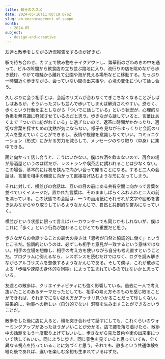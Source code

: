 ```yaml
---
title: 散歩のススメ
date: 2024-05-16T11:08:18.076Z
slug: an-encouragement-of-sampo
month:
  - 2024-05
subject:
  - design-and-creative
---
```

友達と散歩をしながら近況報告をするのが好きだ。

駅で待ち合わせ、カフェで飲み物をテイクアウトし、繁華街のざわめきの中を通って、ビルの隙間から飲食店の立ち並ぶ路地に入り、流行りの店を眺めながら歩き続け、やがて喧騒から離れて公園や海が見える場所などに移動する。たっぷり一時間近く歩きながら、会っていない間の出来事や、心境の変化について話し合う。

久しぶりに会う相手とは、会話のリズムが合わなくてぎこちなくなることがしばしばあるが、そういったズレも並んで歩いてしまえば解消されやすい。恐らく、歩くという行動を主としながら「ついでに話している」という状況が、心理的な負担を無意識に軽減させているのだと思う。歩きながら話していると、言葉はあくまで「ついでに紡がれている」に過ぎないので、返答に時間がかかったり、適切な言葉を探すための沈黙が気にならない。様子を見ながらゆっくりと会話のリズムを整えていくことができるし、表情や視線を意識しなくていい。コミュニケーション（形式）にかかる労力を減らして、メッセージのやり取り（中身）に集中できる。

面と向かって話し合うと、こうはいかない。僕はお酒を飲まないので、再会の場が居酒屋というのは稀だが、レストランや喫茶店に誘われることは少なくない。この場合、基本的には机を挟んで向かい合って座ることになる。すると二人の会話は、言葉を相手の顔面に向かって直接投げ込むような形になってしまう。

それに対して、横並びの会話は、互いの目の前にある共有空間に向かって言葉を並べていくイメージだ。置かれた言葉は、そのまましばらくふわふわと二人の前を漂っている。この状態での会話は、一つの画用紙にそれぞれが文字や図形を書き込みながらやり取りしているようなかんじで、自然と共創的な営みになっていく。

横並びという状態に限って言えばバーカウンターでも同じかもしれないが、僕はこれに「歩く」という行為が加わることがとても重要だと思う。

歩きながらの会話することの最大の良さは「思考が自然と協調的に働く」というところだ。協調的というのは、必ずしも相手と意見が一致するという意味ではない。相手の立場を想像し、相手の考え方を使いながら自分も考え直すということだ。プログラムに例えるなら、レスポンスを読むだけではなく、ログを読み解きながらアルゴリズムを想像するようなかんじである。そして僕は、これが散歩による「歩幅や速度の身体的な同期」によって生まれているのではないかと思っている。

友達との散歩は、クリエイティビティにも強く影響している。過去に一人で考え抜いたことのあるテーマだったとしても、相手の考え方そのものを感じ取ることができれば、それまでにない捉え方がアッサリ見つかることだって珍しくない。結果的に、物事への新しい（自分的でない）洞察を生み出すことができるということだ。

散歩をした後に店に入ると、顔を突き合わせて話すにしても、これくらいのウォーミングアップがあったほうがいいことが分かる。店で腰を落ち着けたら、散歩中の話題をもう一度取り上げてもいいし、歩きながら見た景色や街の出来事について話してもいい。同じように歩き、同じ景色を見ていると思っていても、全く異なる視点を持っていることに気づくと思う。それでも、散歩という共通体験を経た後であれば、違いを楽しむ余裕も生まれているはずだ。